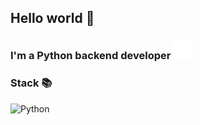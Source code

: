 ## Hello world 👋

<h3>
    I'm a Python backend developer <img src="images\python_image.png" height="30" width="30">
</h3>

### Stack 📚

![Python]()

